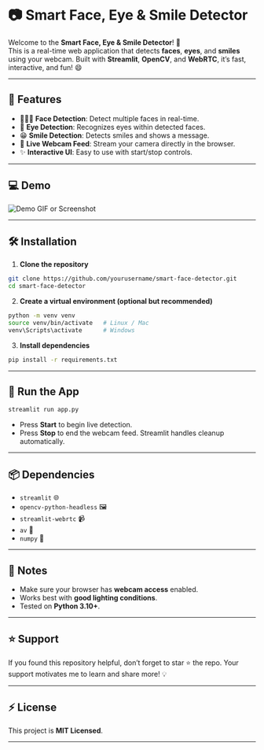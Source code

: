 # 📷 Smart Face, Eye & Smile Detector

Welcome to the **Smart Face, Eye & Smile Detector**! 🎉  
This is a real-time web application that detects **faces**, **eyes**, and **smiles** using your webcam. Built with **Streamlit**, **OpenCV**, and **WebRTC**, it’s fast, interactive, and fun! 😄

---

## 🚀 Features

- 🧑‍🤝‍🧑 **Face Detection**: Detect multiple faces in real-time.  
- 👀 **Eye Detection**: Recognizes eyes within detected faces.  
- 😁 **Smile Detection**: Detects smiles and shows a message.  
- 🎥 **Live Webcam Feed**: Stream your camera directly in the browser.  
- ✨ **Interactive UI**: Easy to use with start/stop controls.  

---

## 💻 Demo

![Demo GIF or Screenshot](link-to-your-screenshot-or-gif)  

---

## 🛠️ Installation

1. **Clone the repository**

```bash
git clone https://github.com/yourusername/smart-face-detector.git
cd smart-face-detector
````

2. **Create a virtual environment (optional but recommended)**

```bash
python -m venv venv
source venv/bin/activate   # Linux / Mac
venv\Scripts\activate      # Windows
```

3. **Install dependencies**

```bash
pip install -r requirements.txt
```

---

## 🚀 Run the App

```bash
streamlit run app.py
```

* Press **Start** to begin live detection.
* Press **Stop** to end the webcam feed. Streamlit handles cleanup automatically.

---

## 📦 Dependencies

* `streamlit` 🌐
* `opencv-python-headless` 🖼️
* `streamlit-webrtc` 📹
* `av` 🔄
* `numpy` 🔢

---

## 📝 Notes

* Make sure your browser has **webcam access** enabled.
* Works best with **good lighting conditions**.
* Tested on **Python 3.10+**.

---

## ⭐ Support
If you found this repository helpful, don’t forget to star ⭐ the repo.
Your support motivates me to learn and share more! 💡

---

## ⚡ License

This project is **MIT Licensed**.

---
